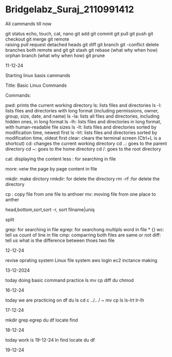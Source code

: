 # Bridgelabz_Suraj_2110991412
All cammands till now 

git status
echo, touch, cat, nano
git add
git commit
git pull
git push
git checkout
git merge
git remote					
raising pull request
detached heads 
git diff
git branch
git -conflict
delete branches both remote and git 
git stash
git rebase (what why when how)
orphan branch (what why when how)
git prune

11-12-24




Starting linux basis cammands

Title: Basic Linux Commands

Commands:

pwd: prints the current working directory ls: lists files and directories ls -l: lists files and directories with long format (including permissions, owner, group, size, date, and name) ls -la: lists all files and directories, including hidden ones, in long format ls -lh: lists files and directories in long format, with human-readable file sizes ls -lt: lists files and directories sorted by modification time, newest first ls -lrt: lists files and directories sorted by modification time, oldest first clear: clears the terminal screen (Ctrl+L is a shortcut) cd: changes the current working directory cd ..: goes to the parent directory cd ~: goes to the home directory cd /: goes to the root directory

cat: displaying the content less : for searching in file

more: veiw the page by page content in file

mkdir: make dirctory rmkdir: for delete the directory rm -rf :for delete the directory

cp : copy file from one file to anthoer mv: moving file from one place to anther

head,bottom,sort,sort -r, sort filname|uniq

split

grep: for searching in file egrep: for searchong multipls word in file
 *
 {} 
wc: tell us count of line in file cmp: comparring both files are same or not
 diff: tell us what is the difference between thoes two file

12-12-24


revise oprating system
Linux file system
aws login
ec2 inctance making

13-12-2024



today doing basic command practice 
ls 
mv
 cp 
diff
du 
chmod

16-12-24



today we are practicing on
df
du
ls
cd
c ../..
/
~
mv
 cp
ls
ls-lrt
lr-lh


17-12-24

mkdir
grep
egrep
du 
df
locate
find

18-12-24



today work is 19-12-24
ln
find
locate
du
df


19-12-24
